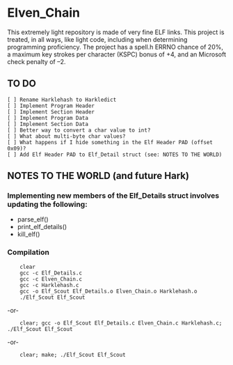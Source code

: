 # Elven_Chain
This extremely light repository is made of very fine ELF links. This project is treated, in all ways, like light code, including when determining programming proficiency. The project has a spell.h ERRNO chance of 20%, a maximum key strokes per character (KSPC) bonus of +4, and an Microsoft check penalty of –2.

## TO DO
    [ ] Rename Harklehash to Harkledict
    [ ] Implement Program Header
    [ ] Implement Section Header
    [ ] Implement Program Data
    [ ] Implement Section Data
    [ ] Better way to convert a char value to int?
    [ ] What about multi-byte char values?
    [ ] What happens if I hide something in the Elf Header PAD (offset 0x09)?
    [ ] Add Elf Header PAD to Elf_Detail struct (see: NOTES TO THE WORLD)

## NOTES TO THE WORLD (and future Hark)
### Implementing new members of the Elf_Details struct involves updating the following:
* parse_elf()
* print_elf_details()
* kill_elf()
### Compilation
```
    clear
    gcc -c Elf_Details.c
    gcc -c Elven_Chain.c
    gcc -c Harklehash.c
    gcc -o Elf_Scout Elf_Details.o Elven_Chain.o Harklehash.o
    ./Elf_Scout Elf_Scout

```
-or-
```
    clear; gcc -o Elf_Scout Elf_Details.c Elven_Chain.c Harklehash.c; ./Elf_Scout Elf_Scout

```
-or-
```
    clear; make; ./Elf_Scout Elf_Scout

```